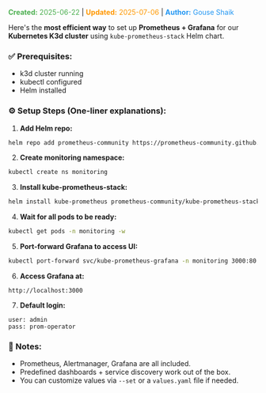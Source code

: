 <span style="color:#4caf50;"><b>Created:</b> 2025-06-22</span> | <span style="color:#ff9800;"><b>Updated:</b> 2025-07-06</span> | <span style="color:#2196f3;"><b>Author:</b> Gouse Shaik</span>

Here's the **most efficient way** to set up **Prometheus + Grafana** for our **Kubernetes K3d cluster** using `kube-prometheus-stack` Helm chart.
### ✅ Prerequisites:

- k3d cluster running
- kubectl configured
- Helm installed

### ⚙️ Setup Steps (One-liner explanations):

1. **Add Helm repo:**

```bash
helm repo add prometheus-community https://prometheus-community.github.io/helm-charts && helm repo update
```

2. **Create monitoring namespace:**

```bash
kubectl create ns monitoring
```

3. **Install kube-prometheus-stack:**

```bash
helm install kube-prometheus prometheus-community/kube-prometheus-stack -n monitoring
```

4. **Wait for all pods to be ready:**

```bash
kubectl get pods -n monitoring -w
```

5. **Port-forward Grafana to access UI:**

```bash
kubectl port-forward svc/kube-prometheus-grafana -n monitoring 3000:80
```

6. **Access Grafana at:**

```
http://localhost:3000
```

7. **Default login:**

```
user: admin
pass: prom-operator
```

### 🎯 Notes:

- Prometheus, Alertmanager, Grafana are all included.
- Predefined dashboards + service discovery work out of the box.
- You can customize values via `--set` or a `values.yaml` file if needed.

